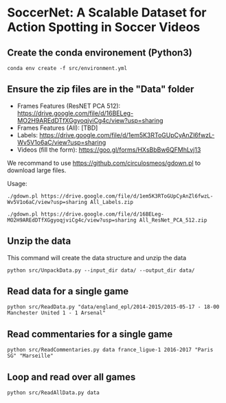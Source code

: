 # SoccerNet: A Scalable Dataset for Action Spotting in Soccer Videos



## Create the conda environement (Python3)
`conda env create -f src/environment.yml`


## Ensure the zip files are in the "Data" folder
- Frames Features (ResNET PCA 512): https://drive.google.com/file/d/16BELeg-MO2H9AREdDTfXGgyoqjviCg4c/view?usp=sharing
- Frames Features (All): [TBD]
- Labels: https://drive.google.com/file/d/1em5K3RToGUpCyAnZl6fwzL-Wv5V1o6aC/view?usp=sharing
- Videos (fill the form): https://goo.gl/forms/HXsBbBw6QFMhLvj13

We recommand to use https://github.com/circulosmeos/gdown.pl to download large files.

Usage:

`./gdown.pl https://drive.google.com/file/d/1em5K3RToGUpCyAnZl6fwzL-Wv5V1o6aC/view?usp=sharing All_Labels.zip`

`./gdown.pl https://drive.google.com/file/d/16BELeg-MO2H9AREdDTfXGgyoqjviCg4c/view?usp=sharing All_ResNet_PCA_512.zip`


## Unzip the data
This command will create the data structure and unzip the data

`python src/UnpackData.py --input_dir data/ --output_dir data/`


## Read data for a single game
`python src/ReadData.py "data/england_epl/2014-2015/2015-05-17 - 18-00 Manchester United 1 - 1 Arsenal"`


## Read commentaries for a single game
`python src/ReadCommentaries.py data france_ligue-1 2016-2017 "Paris SG" "Marseille"`


## Loop and read over all games
`python src/ReadAllData.py data`

